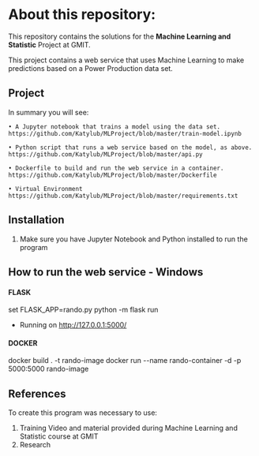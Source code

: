 # About this repository:
This repository contains the solutions for the **Machine Learning and Statistic** Project at GMIT.

This project contains a web service that uses Machine Learning to make predictions based on a Power Production data set. 

## Project
In summary you will see:<br>

	• A Jupyter notebook that trains a model using the data set. 
	https://github.com/Katylub/MLProject/blob/master/train-model.ipynb 

	• Python script that runs a web service based on the model, as above.
	https://github.com/Katylub/MLProject/blob/master/api.py

	• Dockerfile to build and run the web service in a container.
	https://github.com/Katylub/MLProject/blob/master/Dockerfile

	• Virtual Environment
	https://github.com/Katylub/MLProject/blob/master/requirements.txt

## Installation
1. Make sure you have Jupyter Notebook and Python installed to run the program

## How to run the web service - Windows

#### FLASK
set FLASK_APP=rando.py
python -m flask run
 * Running on http://127.0.0.1:5000/

#### DOCKER
docker build . -t rando-image
docker run --name rando-container -d -p 5000:5000 rando-image

## References
To create this program was necessary to use: 
1. Training Video and material provided during Machine Learning and Statistic course at GMIT
2. Research 
